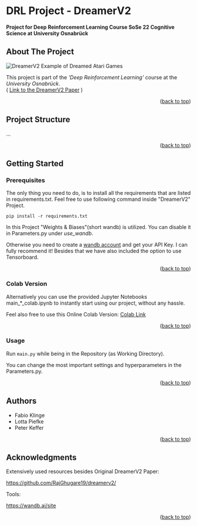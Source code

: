 # DRL Project - DreamerV2
**Project for Deep Reinforcement Learning Course SoSe 22 Cognitive Science at University Osnabrück**

<!-- ABOUT THE PROJECT -->
## About The Project

![DreamerV2 Example of Dreamed Atari Games](images/paris_art.png)

This project is part of the _'Deep Reinforcement Learning'_ course at the _University Osnabrück_.  
 ( [Link to the DreamerV2 Paper](https://arxiv.org/pdf/2010.02193.pdf) )
<p align="right">(<a href="#top">back to top</a>)</p>

<!-- Project Structure -->
## Project Structure

...

<p align="right">(<a href="#top">back to top</a>)</p>

<!-- GETTING STARTED -->
## Getting Started


### Prerequisites

The only thing you need to do, is to install all the requirements that are listed in requirements.txt. 
Feel free to use following command inside "DreamerV2" Project.

  ```
  pip install -r requirements.txt
  ```

In this Project "Weights & Biases"(short wandb) is utilized. You can disable it in Parameters.py under _use_wandb_. 

Otherwise you need to create a [wandb account](https://wandb.ai/site) and get your API Key. I can fully recommend it! Besides that we have also included the option to use Tensorboard.


<p align="right">(<a href="#top">back to top</a>)</p>

### Colab Version

Alternatively you can use the provided Jupyter Notebooks main_*_colab.ipynb to instantly start using our project, without any hassle.

Feel also free to use this Online Colab Version: [Colab Link](https://colab.research.google.com/drive/186zBcHhCsQSmZ_rir8bGqb-2GWukIzMC?usp=sharing)


<p align="right">(<a href="#top">back to top</a>)</p>

<!-- USAGE EXAMPLES -->
### Usage
Run `main.py` while being in the Repository (as Working Directory).

You can change the most important settings and hyperparameters in the Parameters.py.

<p align="right">(<a href="#top">back to top</a>)</p>

<!-- AUTHORS -->
## Authors
* Fabio Klinge
* Lotta Piefke
* Peter Keffer

<p align="right">(<a href="#top">back to top</a>)</p>


<!-- ACKNOWLEDGMENTS -->
## Acknowledgments

Extensively used resources besides Original DreamerV2 Paper:

https://github.com/RajGhugare19/dreamerv2/


Tools:

https://wandb.ai/site

<p align="right">(<a href="#top">back to top</a>)</p>
